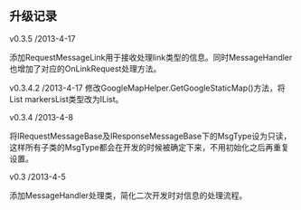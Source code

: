 升级记录
----------
v0.3.5 /2013-4-17

添加RequestMessageLink用于接收处理link类型的信息。同时MessageHandler也增加了对应的OnLinkRequest处理方法。

v0.3.4.2 /2013-4-17
修改GoogleMapHelper.GetGoogleStaticMap()方法，将List<Markers> markersList类型改为IList<Markers>。


v0.3.4 /2013-4-8

将IRequestMessageBase及IResponseMessageBase下的MsgType设为只读，这样所有子类的MsgType都会在开发的时候被确定下来，不用初始化之后再重复设置。

v0.3 /2013-4-5

添加MessageHandler处理类，简化二次开发时对信息的处理流程。
